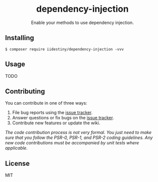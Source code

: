 <h1 align="center"> dependency-injection </h1>

<p align="center"> Enable your methods to use dependency injection.</p>


## Installing

```shell
$ composer require iidestiny/dependency-injection -vvv
```

## Usage

TODO

## Contributing

You can contribute in one of three ways:

1. File bug reports using the [issue tracker](https://github.com/iidestiny/dependency-injection/issues).
2. Answer questions or fix bugs on the [issue tracker](https://github.com/iidestiny/dependency-injection/issues).
3. Contribute new features or update the wiki.

_The code contribution process is not very formal. You just need to make sure that you follow the PSR-0, PSR-1, and PSR-2 coding guidelines. Any new code contributions must be accompanied by unit tests where applicable._

## License

MIT